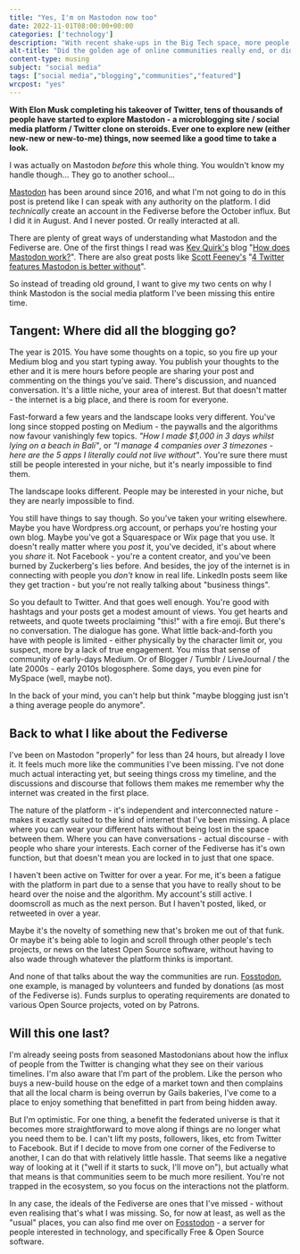 ```yaml
---
title: "Yes, I'm on Mastodon now too"
date: 2022-11-01T08:00:00+00:00
categories: ['technology']
description: "With recent shake-ups in the Big Tech space, more people are flocking to the Mastodon and the Fediverse. Including yours truly."
alt-title: "Did the golden age of online communities really end, or did it just move?"
content-type: musing
subject: "social media"
tags: ["social media","blogging","communities","featured"]
wrcpost: "yes"
---
```


**With Elon Musk completing his takeover of Twitter, tens of thousands of people have started to explore Mastodon - a microblogging site / social media platform / Twitter clone on steroids. Ever one to explore new (either new-new or new-to-me) things, now seemed like a good time to take a look.**

I was actually on Mastodon *before* this whole thing. You wouldn't know my handle though... They go to another school...

[Mastodon](https://joinmastodon.org/) has been around since 2016, and what I'm not going to do in this post is pretend like I can speak with any authority on the platform. I did *technically* create an account in the Fediverse before the October influx. But I did it in August. And I never posted. Or really interacted at all.

There are plenty of great ways of understanding what Mastodon and the Fediverse are. One of the first things I read was [Kev Quirk's](https://fosstodon.org/web/@kev) blog "[How does Mastodon work?](https://kevquirk.com/how-does-mastodon-work/)". There are also great posts like [Scott Feeney's](https://fosstodon.org/web/@graue@social.coop) "[4 Twitter features Mastodon is better without](https://scott.mn/2022/10/29/twitter_features_mastodon_is_better_without/)".

So instead of treading old ground, I want to give my two cents on why I think Mastodon is the social media platform I've been missing this entire time.

## Tangent: Where did all the blogging go?

The year is 2015. You have some thoughts on a topic, so you fire up your Medium blog and you start typing away. You publish your thoughts to the ether and it is mere hours before people are sharing your post and commenting on the things you've said. There's discussion, and nuanced conversation. It's a little niche, your area of interest. But that doesn't matter - the internet is a big place, and there is room for everyone.

Fast-forward a few years and the landscape looks very different. You've long since stopped posting on Medium - the paywalls and the algorithms now favour vanishingly few topics. *"How I made $1,000 in 3 days whilst lying on a beach in Bali"*, or *"I manage 4 companies over 3 timezones - here are the 5 apps I literally could not live without"*. You're sure there must still be people interested in your niche, but it's nearly impossible to find them.

<pullquote>The landscape looks different. People may be interested in your niche, but they are nearly impossible to find.</pullquote>

You still have things to say though. So you've taken your writing elsewhere. Maybe you have Wordpress.org account, or perhaps you're hosting your own blog. Maybe you've got a Squarespace or Wix page that you use. It doesn't really matter where you *post* it, you've decided, it's about where you *share* it. Not Facebook - you're a content creator, and you've been burned by Zuckerberg's lies before. And besides, the joy of the internet is in connecting with people you *don't* know in real life. LinkedIn posts seem like they get traction - but you're not really talking about "business things". 

So you default to Twitter. And that goes well enough. You're good with hashtags and your posts get a modest amount of views. You get hearts and retweets, and quote tweets proclaiming "this!" with a fire emoji. But there's no conversation. The dialogue has gone. What little back-and-forth you have with people is limited - either physically by the character limit or, you suspect, more by a lack of true engagement. You miss that sense of community of early-days Medium. Or of Blogger / Tumblr / LiveJournal / the late 2000s - early 2010s blogosphere. Some days, you even pine for MySpace (well, maybe not).

In the back of your mind, you can't help but think "maybe blogging just isn't a thing average people do anymore".

## Back to what I like about the Fediverse

I've been on Mastodon "properly" for less than 24 hours, but already I love it. It feels much more like the communities I've been missing. I've not done much actual interacting yet, but seeing things cross my timeline, and the discussions and discourse that follows them makes me remember why the internet was created in the first place.

The nature of the platform - it's independent and interconnected nature - makes it exactly suited to the kind of internet that I've been missing. A place where you can wear your different hats without being lost in the space between them. Where you can have conversations - actual discourse - with people who share your interests. Each corner of the Fediverse has it's own function, but that doesn't mean you are locked in to just that one space.

I haven't been active on Twitter for over a year. For me, it's been a fatigue with the platform in part due to a sense that you have to really shout to be heard over the noise and the algorithm. My account's still active. I doomscroll as much as the next person. But I haven't posted, liked, or retweeted in over a year. 

Maybe it's the novelty of something new that's broken me out of that funk. Or maybe it's being able to login and scroll through other people's tech projects, or news on the latest Open Source software, without having to also wade through whatever the platform thinks is important.

And none of that talks about the way the communities are run. [Fosstodon](https://hub.fosstodon.org/about/), one example, is managed by volunteers and funded by donations (as most of the Fediverse is). Funds surplus to operating requirements are donated to various Open Source projects, voted on by Patrons.

## Will this one last?

I'm already seeing posts from seasoned Mastodonians about how the influx of people from the Twitter is changing what they see on their various timelines. I'm also aware that I'm part of the problem. Like the person who buys a new-build house on the edge of a market town and then complains that all the local charm is being overrun by Gails bakeries, I've come to a place to enjoy something that benefitted in part from being hidden away.

But I'm optimistic. For one thing, a benefit the federated universe is that it becomes more straightforward to move along if things are no longer what you need them to be. I can't lift my posts, followers, likes, etc from Twitter to Facebook. But if I decide to move from one corner of the Fediverse to another, I can do that with relatively little hassle. That seems like a negative way of looking at it ("well if it starts to suck, I'll move on"), but actually what that means is that communities seem to be much more resilient. You're not trapped in the ecosystem, so you focus on the interactions not the platform.

In any case, the ideals of the Fediverse are ones that I've missed - without even realising that's what I was missing. So, for now at least, as well as the "usual" places, you can also find me over on [Fosstodon](https://fosstodon.org/@willrc) - a server for people interested in technology, and specifically Free & Open Source software.